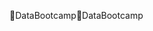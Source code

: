 DataBootcamp                                          D a t a B o o t c a m p                                                                                   